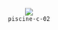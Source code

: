 <div align="center">
  <img src=https://skillicons.dev/icons?i=c />
  <br />
  <code>piscine-c-02</code>
</div>
